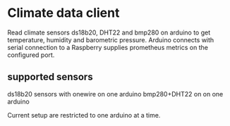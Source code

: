 <h1>Climate data client</h1>
Read climate sensors ds18b20, DHT22 and bmp280 on arduino
to get temperature, humidity and barometric pressure.
Arduino connects with serial connection to a Raspberry supplies 
prometheus metrics on the configured port. 

<h2> supported sensors </h2>
ds18b20 sensors with onewire on one arduino
bmp280+DHT22 on on one arduino

Current setup are restricted to one arduino at a time.

